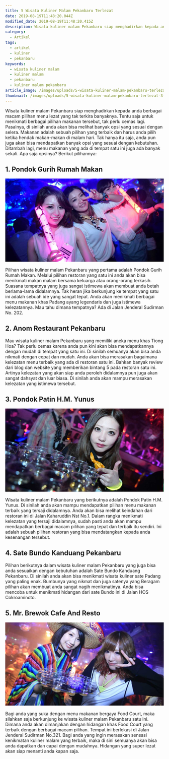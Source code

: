 ```yaml
---
title: 5 Wisata Kuliner Malam Pekanbaru Terlezat
date: 2019-08-19T11:48:20.044Z
modified_date: 2019-08-19T11:48:20.415Z
description: Wisata kuliner malam Pekanbaru siap menghadirkan kepada anda berbagai macam pilihan menu lezat yang tak terkira banyaknya. 
category:
  - Artikel
tags:
  - artikel
  - kuliner
  - pekanbaru
keywords:
  - wisata kuliner malam
  - kuliner malam
  - pekanbaru
  - kuliner malam pekanbaru
article_image: /images/uploads/5-wisata-kuliner-malam-pekanbaru-terlezat-3.jpg
thumbnail: /images/uploads/5-wisata-kuliner-malam-pekanbaru-terlezat-3-003.jpg
---
```

Wisata kuliner malam Pekanbaru siap menghadirkan kepada anda berbagai macam pilihan menu lezat yang tak terkira banyaknya. Tentu saja untuk menikmati berbagai pilihan makanan tersebut, tak perlu cemas lagi. Pasalnya, di sinilah anda akan bisa melihat banyak opsi yang sesuai dengan selera. Makanan adalah sebuah pilihan yang terbaik dan harus anda pilih ketika hendak makan-makan di malam hari. Tak hanya itu saja, anda pun juga akan bisa mendapatkan banyak opsi yang sesuai dengan kebutuhan. Ditambah lagi, menu makanan yang ada di tempat satu ini juga ada banyak sekali. Apa saja opsinya? Berikut pilihannya:



## 1. Pondok Gurih Rumah Makan

![5 Wisata Kuliner Malam Pekanbaru Terlezat](/images/uploads/5-wisata-kuliner-malam-pekanbaru-terlezat-3.jpg)

Pilihan wisata kuliner malam Pekanbaru yang pertama adalah Pondok Gurih Rumah Makan. Melalui pilihan restoran yang satu ini anda akan bisa menikmati makan malam bersama keluarga atau orang-orang terkasih. Suasana tempatnya yang juga sangat istimewa akan membuat anda betah berlama-lama didalamnya. Tak heran jika berkunjung ke tempat yang satu ini adalah sebuah ide yang sangat tepat. Anda akan menikmati berbagai menu makanan khas Padang ayang legendaris dan juga istimewa kelezatannya. Mau tahu dimana tempatnya? Ada di Jalan Jenderal Sudirman No. 202.



## 2. Anom Restaurant Pekanbaru

Mau wisata kuliner malam Pekanbaru yang memiliki aneka menu khas Tiong Hoa? Tak perlu cemas karena anda pun kini akan bisa mendapatkannya dengan mudah di tempat yang satu ini. Di sinilah semuanya akan bisa anda nikmati dengan cepat dan mudah. Anda akan bisa merasakan bagaimana kelezatan menu terbaik yang ada di restoran satu ini. Bahkan banyak review dari blog dan website yang memberikan bintang 5 pada restoran satu ini. Artinya kelezatan yang akan siap anda peroleh didalamnya pun juga akan sangat dahsyat dan luar biasa. Di sinilah anda akan mampu merasakan kelezatan yang istimewa tersebut.



## 3. Pondok Patin H.M. Yunus

![5 Wisata Kuliner Malam Pekanbaru Terlezat](/images/uploads/5-wisata-kuliner-malam-pekanbaru-terlezat-2.jpg)

Wisata kuliner malam Pekanbaru yang berikutnya adalah Pondok Patin H.M. Yunus. Di sinilah anda akan mampu mendapatkan pilihan menu makanan terbaik yang tersaji didalamnya. Anda akan bisa melihat keindahan dari restoran ini di Jalan Kaharuddin Nst No.1. Dalam rangka menikmati kelezatan yang tersaji didalamnya, sudah pasti anda akan mampu mendapatkan berbagai macam pilihan yang tepat dan terbaik itu sendiri. Ini adalah sebuah pilihan restoran yang bisa mendatangkan kepada anda kesenangan tersebut.



## 4. Sate Bundo Kanduang Pekanbaru

Pilihan berikutnya dalam wisata kuliner malam Pekanbaru yang juga bisa anda sesuaikan dengan kebutuhan adalah Sate Bundo Kanduang Pekanbaru. Di sinilah anda akan bisa menikmati wisata kuliner sate Padang yang paling enak. Bumbunya yang nikmat dan juga satenya yang Beragam pilihan akan membuat anda sangat nagih menikmatinya. Anda bisa mencoba untuk menikmati hidangan dari sate Bundo ini di Jalan HOS Cokroaminoto.



## 5. Mr. Brewok Cafe And Resto

![5 Wisata Kuliner Malam Pekanbaru Terlezat](/images/uploads/5-wisata-kuliner-malam-pekanbaru-terlezat-1.jpg)

Bagi anda yang suka dengan menu makanan bergaya Food Court, maka silahkan saja berkunjung ke wisata kuliner malam Pekanbaru satu ini. Dimana anda akan dimanjakan dengan hidangan khas Food Court yang terbaik dengan berbagai macam pilihan. Tempat ini berlokasi di Jalan Jenderal Sudirman No.321. Bagi anda yang ingin merasakan sensasi kenikmatan kuliner malam yang terbaik, maka di sini semuanya akan bisa anda dapatkan dan capai dengan mudahnya. Hidangan yang super lezat akan siap menanti anda kapan saja.
